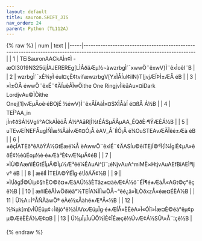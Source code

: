 ```yaml
---
layout: default
title: sauron.SHIFT_JIS
nav_order: 24
parent: Python (TL112A)
---
```

{% raw %}
| num | text                                                                                                                       |
|-----|----------------------------------------------------------------------------------------------------------------------------|
| 1   | TEiSauronAACkAÌn¢Ì - æOI3019N325újÍAJEREREg\[LÌÂðäÆµ½¬àwzrbgÌ\`¯xwwÖ¨êxwV}Ì¨êxÌoêl¨B                                       |
| 2   | wzrbgÌ\`¯xÉ¾yÌ éul¤çÈ¢tvifæwzrbgV\[YxÌÅÍul­¢ilN}T\[jvjÆÍÞÌ±ÆÅ éB                                                            |
| 3   | »Ì±ÒÅ éwwÖ¨êxÉ¨¢ÄÍuêÂÌwÖithe One RingjvÌìèåAu»¤iDark LordjvAu©ÌÒithe Onej\[1\]vÆµÄoê·éBOjÉ ½éwV}Ì¨êxÅÍAãÌ»¤SXÌÅàÍ é¤ßÅ Á½B |
| 4   | TEÍ³AA\_injÌn¢ðSÁ½VgIí°ACkAÌêõÅ Á½ªAåR\[Ì½tÉÁSµÄÂµAA\_ÉQðÈ·¶ÝÆÈÁ½B                                                         |
| 5   | uTEvÆÍNEFÅugÌÑÌæ¾ÂàÌvÆ¢¤Ó¡Å èAV\_Å¯lÌÓ¡Å é¼OuSTEAvÆÄÎêé±Æà éB                                                              |
| 6   | ±êçÍATEð°êAõÝÁ½GtÉæé¼Å èAwwÖ¨êxìÉ¨¢ÄASÍu©êiTEjÍ©ªÌ{Ì¼ÍgíÈ¢µA»êðÉ¢½èûÉoµ½è·é±Æà³È¢vÆ­¾µÄ¢éB                                  |
| 7   | »ÌÙ©AæñIÉGtÉÎµÄ©Ìµ½Æ³êé¼ÉAuAi\^\[i¨¡éNjvAuA\^miMÈ×HtjvAuAEfBiAEÌºljvª éB                                                   |
| 8   | æêIÌ ÌTEÍA©ÝÉÏg·é\\ÍðÁÄ¢½B                                                                                                 |
| 9   | »Ì\\Íðg¦Î©Úíµ¢§hÈO©ð¤±ÆâAÜ½åÈTâz±¤àèÆ¢Á½ö¨ÉÏ¶é±ÆàÅ«AGt©ç°êçê½B                                                             |
| 10  | æñIÉêÂÌwÖðìèã°½TEÍA¼ÌÍÌwÖÅ¬³êé¿â»ÌLÒðxzÅ«éæ¤ÉÈÁ½B                                                                          |
| 11  | Ü½A÷ÌªÅÑÄàwÖª éÀè½xÅàhé±ÆªÅ«½B                                                                                             |
| 12  | ½¾µk\[m\[vÌÛÉüµ¢÷Ìðjó³ê½ãÍAñxÆüµ­Ïg·é±ÆÍÅ«È­ÈèA»Ì«ÓÌï»Ìæ¤È©éà°ëµ¢pµ©ÆêÈ­ÈÁ½Æ¢¤B                                               |
| 13  | Ü½µÎµÎuÜÔ½ÌÈ¢ÎÉæçê½ÚvÆ¢Á½SÛ\\»Å¨¦çê½B                                                                                      |

{% endraw %}